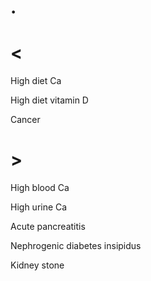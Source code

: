 # .

# <

High diet Ca

High diet vitamin D

Cancer

# >

High blood Ca

High urine Ca

Acute pancreatitis

Nephrogenic diabetes insipidus

Kidney stone
